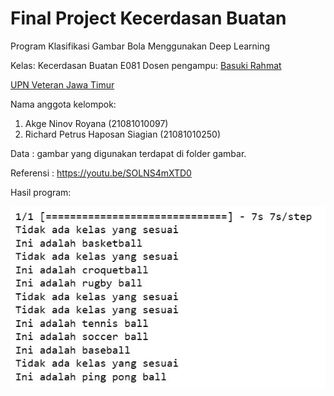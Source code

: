 # Final Project Kecerdasan Buatan
Program Klasifikasi Gambar Bola Menggunakan Deep Learning

Kelas: Kecerdasan Buatan E081
Dosen pengampu: [Basuki Rahmat](https://github.com/bsrahmat)

[UPN Veteran Jawa Timur](https://www.upnjatim.ac.id/)


Nama anggota kelompok:
1. Akge Ninov Royana (21081010097)
2. Richard Petrus Haposan Siagian (21081010250)

Data : gambar yang digunakan terdapat di folder gambar.

Referensi : https://youtu.be/SOLNS4mXTD0

Hasil program:

![alt text](https://github.com/akgeninov/Deep-Learning/blob/main/hasil.jpg?raw=true)
